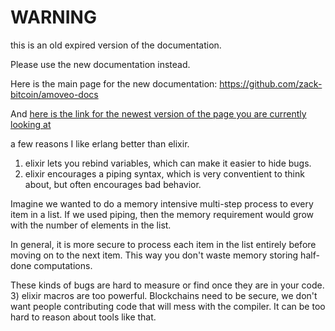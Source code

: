 WARNING
========

this is an old expired version of the documentation.

Please use the new documentation instead. 

Here is the main page for the new documentation: https://github.com/zack-bitcoin/amoveo-docs 

And [here is the link for the newest version of the page you are currently looking at](https://github.com/zack-bitcoin/amoveo-docs/blob/master//design/elixir.md)

a few reasons I like erlang better than elixir.

1) elixir lets you rebind variables, which can make it easier to hide bugs.
2) elixir encourages a piping syntax, which is very conventient to think about, but often encourages bad behavior.

Imagine we wanted to do a memory intensive multi-step process to every item in a list.
If we used piping, then the memory requirement would grow with the number of elements in the list.

In general, it is more secure to process each item in the list entirely before moving on to the next item. This way you don't waste memory storing half-done computations.

These kinds of bugs are hard to measure or find once they are in your code.
3) elixir macros are too powerful. Blockchains need to be secure, we don't want people contributing code that will mess with the compiler. It can be too hard to reason about tools like that.